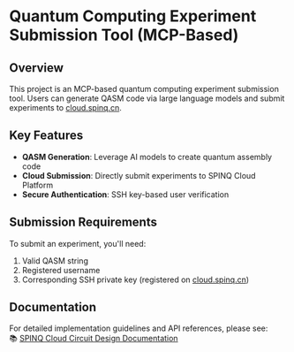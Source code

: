 # Quantum Computing Experiment Submission Tool (MCP-Based)

## Overview
This project is an MCP-based quantum computing experiment submission tool. Users can generate QASM code via large language models and submit experiments to [cloud.spinq.cn](https://cloud.spinq.cn).

## Key Features
- **QASM Generation**: Leverage AI models to create quantum assembly code
- **Cloud Submission**: Directly submit experiments to SPINQ Cloud Platform
- **Secure Authentication**: SSH key-based user verification

## Submission Requirements
To submit an experiment, you'll need:
1. Valid QASM string
2. Registered username
3. Corresponding SSH private key (registered on [cloud.spinq.cn](https://cloud.spinq.cn))

## Documentation
For detailed implementation guidelines and API references, please see:  
📚 [SPINQ Cloud Circuit Design Documentation](https://cloud.spinq.cn/circuitDesign/docs)
